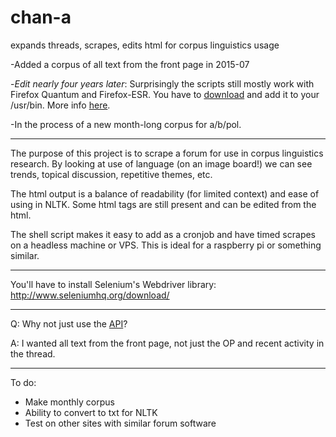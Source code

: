 # chan-a
expands threads, scrapes, edits html for corpus linguistics usage

-Added a corpus of all text from the front page in 2015-07 

-_Edit nearly four years later_:  Surprisingly the scripts still mostly work with Firefox Quantum and Firefox-ESR.  You have to [download](https://github.com/mozilla/geckodriver/releases) and add it to your /usr/bin.  More info [here](https://pypi.org/project/selenium/).

-In the process of a new month-long corpus for a/b/pol.

------

The purpose of this project is to scrape a forum for use in corpus linguistics research.
By looking at use of language (on an image board!) we can see trends, topical discussion, repetitive themes, etc.

The html output is a balance of readability (for limited context) and ease of using in NLTK.  Some html tags are still present and can be edited from the html.

The shell script makes it easy to add as a cronjob and have timed scrapes on a headless machine or VPS.  This is ideal for a raspberry pi or something similar.

---

You'll have to install Selenium's Webdriver library:  http://www.seleniumhq.org/download/

---

Q:  Why not just use the [API](https://github.com/4chan/4chan-API)?

A:  I wanted all text from the front page, not just the OP and recent activity in the thread.

---

To do:

* Make monthly corpus
* Ability to convert to txt for NLTK
* Test on other sites with similar forum software


